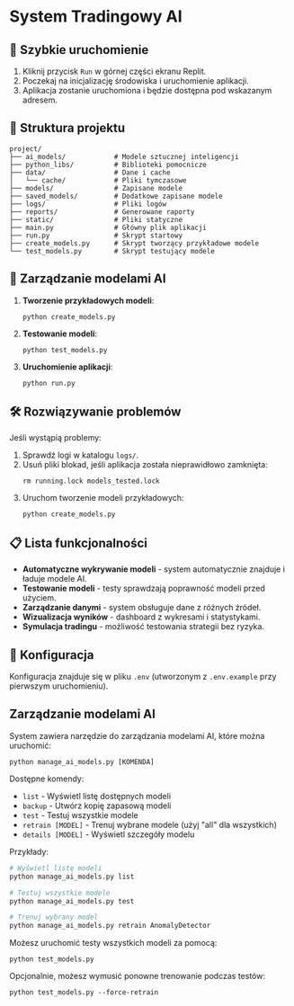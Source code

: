 # System Tradingowy AI

## 🚀 Szybkie uruchomienie

1. Kliknij przycisk `Run` w górnej części ekranu Replit.
2. Poczekaj na inicjalizację środowiska i uruchomienie aplikacji.
3. Aplikacja zostanie uruchomiona i będzie dostępna pod wskazanym adresem.

## 📂 Struktura projektu

```
project/
├── ai_models/            # Modele sztucznej inteligencji
├── python_libs/          # Biblioteki pomocnicze
├── data/                 # Dane i cache
│   └── cache/            # Pliki tymczasowe
├── models/               # Zapisane modele
├── saved_models/         # Dodatkowe zapisane modele
├── logs/                 # Pliki logów
├── reports/              # Generowane raporty
├── static/               # Pliki statyczne
├── main.py               # Główny plik aplikacji
├── run.py                # Skrypt startowy
├── create_models.py      # Skrypt tworzący przykładowe modele
└── test_models.py        # Skrypt testujący modele
```

## 🤖 Zarządzanie modelami AI

1. **Tworzenie przykładowych modeli**:
   ```
   python create_models.py
   ```

2. **Testowanie modeli**:
   ```
   python test_models.py
   ```

3. **Uruchomienie aplikacji**:
   ```
   python run.py
   ```

## 🛠️ Rozwiązywanie problemów

Jeśli wystąpią problemy:

1. Sprawdź logi w katalogu `logs/`.
2. Usuń pliki blokad, jeśli aplikacja została nieprawidłowo zamknięta:
   ```
   rm running.lock models_tested.lock
   ```
3. Uruchom tworzenie modeli przykładowych:
   ```
   python create_models.py
   ```

## 📋 Lista funkcjonalności

- **Automatyczne wykrywanie modeli** - system automatycznie znajduje i ładuje modele AI.
- **Testowanie modeli** - testy sprawdzają poprawność modeli przed użyciem.
- **Zarządzanie danymi** - system obsługuje dane z różnych źródeł.
- **Wizualizacja wyników** - dashboard z wykresami i statystykami.
- **Symulacja tradingu** - możliwość testowania strategii bez ryzyka.

## 🔧 Konfiguracja

Konfiguracja znajduje się w pliku `.env` (utworzonym z `.env.example` przy pierwszym uruchomieniu).

## Zarządzanie modelami AI
System zawiera narzędzie do zarządzania modelami AI, które można uruchomić:
```
python manage_ai_models.py [KOMENDA]
```

Dostępne komendy:
- `list` - Wyświetl listę dostępnych modeli
- `backup` - Utwórz kopię zapasową modeli
- `test` - Testuj wszystkie modele
- `retrain [MODEL]` - Trenuj wybrane modele (użyj "all" dla wszystkich)
- `details [MODEL]` - Wyświetl szczegóły modelu


Przykłady:
```bash
# Wyświetl listę modeli
python manage_ai_models.py list

# Testuj wszystkie modele
python manage_ai_models.py test

# Trenuj wybrany model
python manage_ai_models.py retrain AnomalyDetector
```

Możesz uruchomić testy wszystkich modeli za pomocą:
```
python test_models.py
```

Opcjonalnie, możesz wymusić ponowne trenowanie podczas testów:
```
python test_models.py --force-retrain